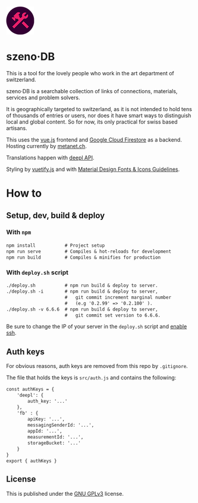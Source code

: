 *![SzenoDB icon](./public/icon_small.png)*

# szeno&middot;DB
This is a tool for the lovely people who work in the art department of switzerland.

szeno&middot;DB is a searchable collection of links of connections, materials, services and problem solvers.

It is geographically targeted to switzerland, as it is not intended to hold tens of thousands of entries or users, nor does it have smart ways to distinguish local and global content. So for now, its only practical for swiss based artisans.

This uses the [vue.js](https://vuejs.org/) frontend and [Google Cloud Firestore](https://cloud.google.com/firestore) as a backend. Hosting currently by [metanet.ch](metanet.ch).

Translations happen with [deepl API](https://www.deepl.com/de/docs-api).

Styling by [vuetify.js](https://vuetifyjs.com/) and with [Material Design Fonts & Icons Guidelines](https://material.io/).

# How to
## Setup, dev, build & deploy
### With `npm`
```
npm install           # Project setup
npm run serve         # Compiles & hot-reloads for development
npm run build         # Compiles & minifies for production
```

### With `deploy.sh` script
```
./deploy.sh           # npm run build & deploy to server.
./deploy.sh -i        # npm run build & deploy to server,
                      #   git commit increment marginal number
                      #   (e.g '0.2.99' => '0.2.100' ).
./deploy.sh -v 6.6.6  # npm run build & deploy to server,
                      #   git commit set version to 6.6.6.
```
Be sure to change the IP of your server in the `deploy.sh` script and [enable ssh](https://www.metanet.ch/support/713#10591-ssh).

## Auth keys
For obvious reasons, auth keys are removed from this repo by `.gitignore`.

The file that holds the keys is `src/auth.js` and contains the following:

```
const authKeys = {
    'deepl': {
        auth_key: '...'
    },
    'fb' : {
        apiKey: '...',
        messagingSenderId: '...',
        appId: '...',
        measurementId: '...',
        storageBucket: '...'
    }
}
export { authKeys }
```

## License
This is published under the [GNU GPLv3](COPYING) license.
